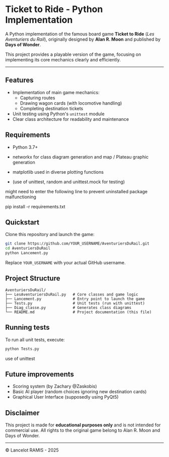 
# Ticket to Ride - Python Implementation

A Python implementation of the famous board game **Ticket to Ride** (*Les Aventuriers du Rail*), originally designed by **Alan R. Moon** and published by **Days of Wonder**.

This project provides a playable version of the game, focusing on implementing its core mechanics clearly and efficiently.

---

## Features

- Implementation of main game mechanics:
  - Capturing routes
  - Drawing wagon cards (with locomotive handling)
  - Completing destination tickets
- Unit testing using Python's `unittest` module
- Clear class architecture for readability and maintenance

## Requirements

- Python 3.7+
- networkx for class diagram generation and map / Plateau graphic generation
- matplotlib used in diverse plotting functions

- (use of unittest, random and unittest.mock for testing)

might need to enter the following line to prevent uninstalled package malfunctioning

  pip install -r requirements.txt

## Quickstart

Clone this repository and launch the game:

```bash
git clone https://github.com/YOUR_USERNAME/AventuriersDuRail.git
cd AventuriersDuRail
python Lancement.py
```

Replace `YOUR_USERNAME` with your actual GitHub username.

## Project Structure

```plaintext
AventuriersDuRail/
├── LesAventuriersDuRail.py   # Core classes and game logic
├── Lancement.py              # Entry point to launch the game
├── Tests.py                  # Unit tests (run with unittest)
├── Diag_classe.py            # Generates class diagrams
└── README.md                 # Project documentation (this file)
```

## Running tests

To run all unit tests, execute:

```bash
python Tests.py
```
use of unittest

## Future improvements

- Scoring system (by Zachary @Zaskobis)
- Basic AI player (random choices ignoring new destination cards)
- Graphical User Interface (supposedly using PyQt5)

## Disclaimer

This project is made for **educational purposes only** and is not intended for commercial use. All rights to the original game belong to Alan R. Moon and Days of Wonder.

---

© Lancelot RAMIS - 2025
